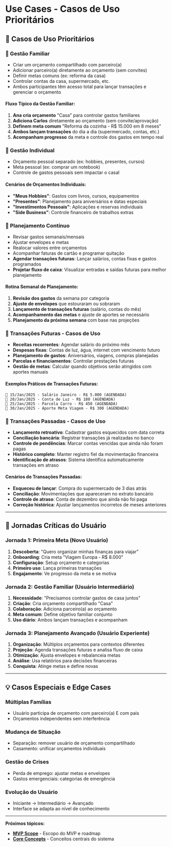 # Use Cases - Casos de Uso Prioritários

## 🧩 Casos de Uso Prioritários

### 👥 Gestão Familiar

- Criar um orçamento compartilhado com parceiro(a)
- Adicionar parceiro(a) diretamente ao orçamento (sem convites)
- Definir metas comuns (ex: reforma da casa)
- Controlar contas da casa, supermercado, etc.
- Ambos participantes têm acesso total para lançar transações e gerenciar o orçamento

#### Fluxo Típico da Gestão Familiar:
1. **Ana cria orçamento** "Casa" para controlar gastos familiares
2. **Adiciona Carlos** diretamente ao orçamento (sem convite/aprovação)
3. **Definem meta comum** "Reforma da cozinha - R$ 15.000 em 8 meses"
4. **Ambos lançam transações** do dia a dia (supermercado, contas, etc.)
5. **Acompanham progresso** da meta e controle dos gastos em tempo real

### 👤 Gestão Individual

- Orçamento pessoal separado (ex: hobbies, presentes, cursos)
- Meta pessoal (ex: comprar um notebook)
- Controle de gastos pessoais sem impactar o casal

#### Cenários de Orçamentos Individuais:
- **"Meus Hobbies"**: Gastos com livros, cursos, equipamentos
- **"Presentes"**: Planejamento para aniversários e datas especiais
- **"Investimentos Pessoais"**: Aplicações e reservas individuais
- **"Side Business"**: Controle financeiro de trabalhos extras

### 🔁 Planejamento Contínuo

- Revisar gastos semanais/mensais
- Ajustar envelopes e metas
- Realocar valores entre orçamentos
- Acompanhar faturas de cartão e programar quitação
- **Agendar transações futuras**: Lançar salários, contas fixas e gastos programados
- **Projetar fluxo de caixa**: Visualizar entradas e saídas futuras para melhor planejamento

#### Rotina Semanal de Planejamento:
1. **Revisão dos gastos** da semana por categoria
2. **Ajuste de envelopes** que estouraram ou sobraram
3. **Lançamento de transações futuras** (salário, contas do mês)
4. **Acompanhamento das metas** e ajuste de aportes se necessário
5. **Planejamento da próxima semana** com base nas projeções

### 📅 Transações Futuras - Casos de Uso

- **Receitas recorrentes**: Agendar salário do próximo mês
- **Despesas fixas**: Contas de luz, água, internet com vencimento futuro
- **Planejamento de gastos**: Aniversários, viagens, compras planejadas
- **Parcelas e financiamentos**: Controlar prestações futuras
- **Gestão de metas**: Calcular quando objetivos serão atingidos com aportes manuais

#### Exemplos Práticos de Transações Futuras:
```
📅 15/Jan/2025 - Salário Janeiro - R$ 5.000 (AGENDADA)
📅 20/Jan/2025 - Conta de Luz - R$ 180 (AGENDADA)
📅 25/Jan/2025 - Parcela Carro - R$ 450 (AGENDADA)
📅 30/Jan/2025 - Aporte Meta Viagem - R$ 300 (AGENDADA)
```

### 📅 Transações Passadas - Casos de Uso

- **Lançamento retroativo**: Cadastrar gastos esquecidos com data correta
- **Conciliação bancária**: Registrar transações já realizadas no banco
- **Controle de pendências**: Marcar contas vencidas que ainda não foram pagas
- **Histórico completo**: Manter registro fiel da movimentação financeira
- **Identificação de atrasos**: Sistema identifica automaticamente transações em atraso

#### Cenários de Transações Passadas:
- **Esqueceu de lançar**: Compra do supermercado de 3 dias atrás
- **Conciliação**: Movimentações que apareceram no extrato bancário
- **Controle de atraso**: Conta de dezembro que ainda não foi paga
- **Correção histórica**: Ajustar lançamentos incorretos de meses anteriores

---

## 🎯 Jornadas Críticas do Usuário

### Jornada 1: Primeira Meta (Novo Usuário)
1. **Descoberta**: "Quero organizar minhas finanças para viajar"
2. **Onboarding**: Cria meta "Viagem Europa - R$ 8.000"
3. **Configuração**: Setup orçamento e categorias
4. **Primeiro uso**: Lança primeiras transações
5. **Engajamento**: Ve progresso da meta e se motiva

### Jornada 2: Gestão Familiar (Usuário Intermediário)
1. **Necessidade**: "Precisamos controlar gastos de casa juntos"
2. **Criação**: Cria orçamento compartilhado "Casa"
3. **Colaboração**: Adiciona parceiro(a) ao orçamento
4. **Meta comum**: Define objetivo familiar conjunto
5. **Uso diário**: Ambos lançam transações e acompanham

### Jornada 3: Planejamento Avançado (Usuário Experiente)
1. **Organização**: Múltiplos orçamentos para contextos diferentes
2. **Projeção**: Agenda transações futuras e analisa fluxo de caixa
3. **Otimização**: Ajusta envelopes e rebalanceia metas
4. **Análise**: Usa relatórios para decisões financeiras
5. **Conquista**: Atinge metas e define novas

---

## 💡 Casos Especiais e Edge Cases

### Múltiplas Famílias
- Usuário participa de orçamento com parceiro(a) E com pais
- Orçamentos independentes sem interferência

### Mudança de Situação
- Separação: remover usuário de orçamento compartilhado
- Casamento: unificar orçamentos individuais

### Gestão de Crises
- Perda de emprego: ajustar metas e envelopes
- Gastos emergenciais: categorias de emergência

### Evolução do Usuário
- Iniciante → Intermediário → Avançado
- Interface se adapta ao nível de conhecimento

---

**Próximos tópicos:**
- **[MVP Scope](./mvp-scope.md)** - Escopo do MVP e roadmap
- **[Core Concepts](./core-concepts.md)** - Conceitos centrais do sistema